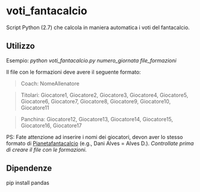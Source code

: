 # voti_fantacalcio
Script Python (2.7) che calcola in maniera automatica i voti del fantacalcio.

## Utilizzo
Esempio: *python voti_fantacalcio.py numero_giornata file_formazioni*

Il file con le formazioni deve avere il seguente formato:

>Coach: NomeAllenatore

>Titolari: Giocatore1, Giocatore2, Giocatore3, Giocatore4, Giocatore5, Giocatore6, Giocatore7, Giocatore8, Giocatore9, Giocatore10, Giocatore11

>Panchina: Giocatore12, Giocatore13, Giocatore14, Giocatore15, Giocatore16, Giocatore17

PS: Fate attenzione ad inserire i nomi dei giocatori, devon aver lo stesso formato di [Pianetafantacalcio](http://www.pianetafantacalcio.it/Voti-Ufficiosi.asp) (e.g., Dani Alves = Alves D.). *Controllate prima di creare il file con le formazioni.*

## Dipendenze

pip install pandas
